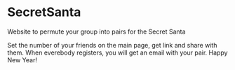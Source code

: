 # SecretSanta
Website to permute your group into pairs for the Secret Santa


Set the number of your friends on the main page, get link and share with them.
When everebody registers, you will get an email with your pair.
Happy New Year!
